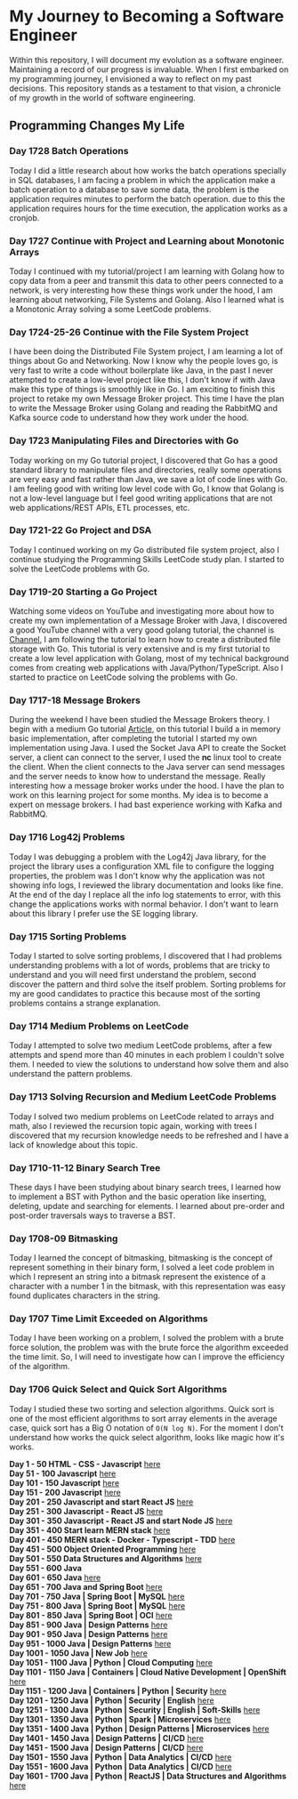 # My Journey to Becoming a Software Engineer

Within this repository, I will document my evolution as a software engineer.
Maintaining a record of our progress is invaluable.
When I first embarked on my programming journey, I envisioned a way to reflect on my past decisions.
This repository stands as a testament to that vision, a chronicle of my growth in the world of software engineering.

## Programming Changes My Life

### Day 1728 Batch Operations

Today I did a little research about how works the batch operations specially in SQL databases, I am facing a problem in which the application make a batch operation to a database to save some data, the problem is the application requires minutes to perform the batch operation. due to this the application requires hours for the time execution, the application works as a cronjob.

### Day 1727 Continue with Project and Learning about Monotonic Arrays

Today I continued with my tutorial/project I am learning with Golang how to copy data from a peer and transmit this data to other peers connected to a network, is very interesting how these things work under the hood, I am learning about networking, File Systems and Golang. Also I learned what is a Monotonic Array solving a some LeetCode problems. 

### Day 1724-25-26 Continue with the File System Project

I have been doing the Distributed File System project, I am learning a lot of things about Go and Networking. Now I know why the people loves go, is very fast to write a code without boilerplate like Java, in the past I never attempted to create a low-level project like this, I don't know if with Java make this type of things is smoothly like in Go. I am exciting to finish this project to retake my own Message Broker project. This time I have the plan to write the Message Broker using Golang and reading the RabbitMQ and Kafka source code to understand how they work under the hood.  

### Day 1723 Manipulating Files and Directories with Go

Today working on my Go tutorial project, I discovered that Go has a good standard library to manipulate files and directories, really some operations are very easy and fast rather than Java, we save a lot of code lines with Go. I am feeling good with writing low level code with Go, I know that Golang is not a low-level language but I feel good writing applications that are not web applications/REST APIs, ETL processes, etc.

### Day 1721-22 Go Project and DSA

Today I continued working on my Go distributed file system project, also I continue studying the Programming Skills LeetCode study plan. I started to solve the LeetCode problems with Go.

### Day 1719-20 Starting a Go Project

Watching some videos on YouTube and investigating more about how to create my own implementation of a Message Broker with Java, I discovered a good YouTube channel with a very good golang tutorial, the channel is [Channel]("https://www.youtube.com/@anthonygg_"), I am following the tutorial to learn how to create a distributed file storage with Go. This tutorial is very extensive and is my first tutorial to create a low level application with Golang, most of my technical background comes from creating web applications with Java/Python/TypeScript. Also I started to practice on LeetCode solving the problems with Go.

### Day 1717-18 Message Brokers

During the weekend I have been studied the Message Brokers theory. I begin with a medium Go tutorial [Article]("https://medium.com/@parvjn616/building-a-message-broker-in-go-a-beginners-guide-e4d8be2359c"), on this tutorial I build a in memory basic implementation, after completing the tutorial I started my own implementation using Java. I used the Socket Java API to create the Socket server, a client can connect to the server, I used the **nc** linux tool to create the client. When the client connects to the Java server can send messages and the server needs to know how to understand the message. Really interesting how a message broker works under the hood. I have the plan to work on this learning project for some months. My idea is to become a expert on message brokers. I had bast experience working with Kafka and RabbitMQ.

### Day 1716 Log42j Problems

Today I was debugging a problem with the Log42j Java library, for the project the library uses a configuration XML file to configure the logging properties, the problem was I don't know why the application was not showing info logs, I reviewed the library documentation and looks like fine. At the end of the day I replace all the info log statements to error, with this change the applications works with normal behavior. I don't want to learn about this library I prefer use the SE logging library.

### Day 1715 Sorting Problems

Today I started to solve sorting problems, I discovered that I had problems understanding problems with a lot of words, problems that are tricky to understand and you will need first understand the problem, second discover the pattern and third solve the itself problem. Sorting problems for my are good candidates to practice this because most of the sorting problems contains a strange explanation.

### Day 1714 Medium Problems on LeetCode

Today I attempted to solve two medium LeetCode problems, after a few attempts and spend more than 40 minutes in each problem I couldn't solve them. I needed to view the solutions to understand how solve them and also understand the pattern problems.

### Day 1713 Solving Recursion and Medium LeetCode Problems

Today I solved two medium problems on LeetCode related to arrays and math, also I reviewed the recursion topic again, working with trees I discovered that my recursion knowledge needs to be refreshed and I have a lack of knowledge about this topic.

### Day 1710-11-12 Binary Search Tree

These days I have been studying about binary search trees, I learned how to implement a BST with Python and the basic operation like inserting, deleting, update and searching for elements. I learned about pre-order and post-order traversals ways to traverse a BST.

### Day 1708-09 Bitmasking

Today I learned the concept of bitmasking, bitmasking is the concept of represent something in their binary form, I solved a leet code problem in which I represent an string into a bitmask represent the existence of a character with a number 1 in the bitmask, with this representation was easy found duplicates characters in the string.

### Day 1707 Time Limit Exceeded on Algorithms

Today I have been working on a problem, I solved the problem with a brute force solution, the problem was with the brute force the algorithm exceeded the time limit. So, I will need to investigate how can I improve the efficiency of the algorithm.

### Day 1706 Quick Select and Quick Sort Algorithms

Today I studied these two sorting and selection algorithms. Quick sort is one of the most efficient algorithms to sort array elements in the average case, quick sort has a Big O notation of `O(N log N)`. For the moment I don't understand how works the quick select algorithm, looks like magic how it's works.

**Day 1 - 50 HTML - CSS - Javascript** [here](./day0-500/day0-50.md)</br>
**Day 51 - 100 Javascript** [here](./day0-500/day51-100.md)</br>
**Day 101 - 150 Javascript** [here](./day0-500/day101-150.md)</br>
**Day 151 - 200 Javascript** [here](./day0-500/day151-200.md)</br>
**Day 201 - 250 Javascript and start React JS** [here](./day0-500/day201-250.md)</br>
**Day 251 - 300 Javascript - React JS** [here](./day0-500/day251-300.md)</br>
**Day 301 - 350 Javascript - React JS and start Node JS** [here](./day0-500/day301-350.md)</br>
**Day 351 - 400 Start learn MERN stack** [here](./day0-500/day351-400.md)</br>
**Day 401 - 450 MERN stack - Docker - Typescript - TDD** [here](./day0-500/day401-450.md)</br>
**Day 451 - 500 Object Oriented Programming** [here](./day0-500/day451-500.md)</br>
**Day 501 - 550 Data Structures and Algorithms** [here](./day501-1000/day501-550.md)</br>
**Day 551 - 600 Java**</br>
**Day 601 - 650 Java** [here](./day501-1000/day601-650.md)</br>
**Day 651 - 700 Java and Spring Boot** [here](./day501-1000/day651-700.md)</br>
**Day 701 - 750 Java | Spring Boot | MySQL** [here](./day501-1000/day701-750.md)</br>
**Day 751 - 800 Java | Spring Boot | MySQL** [here](./day501-1000/day751-800.md)</br>
**Day 801 - 850 Java | Spring Boot | OCI** [here](./day501-1000/day801-850.md)</br>
**Day 851 - 900 Java | Design Patterns** [here](./day501-1000/day851-900.md)</br>
**Day 901 - 950 Java | Design Patterns** [here](/day501-1000/day901-950.md)</br>
**Day 951 - 1000 Java | Design Patterns** [here](./day501-1000/day951-1000.md)</br>
**Day 1001 - 1050 Java | New Job** [here](./day1001-1500/day1001-1050.md)</br>
**Day 1051 - 1100 Java | Python | Cloud Computing** [here](./day1001-1500/day1051-1100.md)</br>
**Day 1101 - 1150 Java | Containers | Cloud Native Development | OpenShift** [here](./day1001-1500/day1101-1150.md)</br>
**Day 1151 - 1200 Java | Containers | Python | Security** [here](./day1001-1500/day1151-1200.md)</br>
**Day 1201 - 1250 Java | Python | Security | English** [here](./day1001-1500/day1201-1250.md)</br>
**Day 1251 - 1300 Java | Python | Security | English | Soft-Skills** [here](./day1001-1500/day1251-1300.md)</br>
**Day 1301 - 1350 Java | Python | Spark | Microservices** [here](./day1001-1500/day1301-1350.md)</br>
**Day 1351 - 1400 Java | Python | Design Patterns | Microservices** [here](./day1001-1500/day1351-1400.md)</br>
**Day 1401 - 1450 Java | Design Patterns | CI/CD** [here](./day1001-1500/day1401-1450.md)</br>
**Day 1451 - 1500 Java | Design Patterns | CI/CD** [here](./day1001-1500/day1451-1500.md)</br>
**Day 1501 - 1550 Java | Python | Data Analytics | CI/CD** [here](./day1501-2000/day1501-1550.md)</br>
**Day 1551 - 1600 Java | Python | Data Analytics | CI/CD** [here](./day1501-2000/day1551-1600.md)</br>
**Day 1601 - 1700 Java | Python | ReactJS | Data Structures and Algorithms** [here](./day1501-2000/day1601-1705.md)</br>
